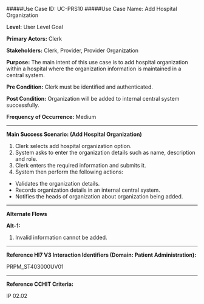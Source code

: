 #####Use Case ID: UC-PRS10
#####Use Case Name: Add Hospital Organization

**Level:**                     User Level Goal

**Primary Actors:**            Clerk

**Stakeholders:**              Clerk, Provider, Provider Organization

**Purpose:**                   The main intent of this use case is to add hospital organization within a hospital where the organization information is maintained in a central system.

**Pre Condition:**             Clerk must be identified and authenticated. 

**Post Condition:**            Organization will be added to internal central system successfully.

**Frequency of Occurrence:**   Medium
__________________________________________________________
**Main Success Scenario: (Add Hospital Organization)**

1. Clerk selects add hospital organization option.
2. System asks to enter the organization details such as name, description and role.
3. Clerk enters the required information and submits it.
4. System then perform the following actions:
  * Validates the organization details.
  * Records organization details in an internal central system.
  * Notifies the heads of organization about organization being added.


_______________________________________________________________________________
**Alternate Flows** 

**Alt-1:**

1. Invalid information cannot be added.

________________________________________________________________________
**Reference Hl7 V3 Interaction Identifiers (Domain: Patient Administration):**

PRPM_ST403000UV01
_______________________________________________________________
**Reference CCHIT Criteria:**

IP 02.02
